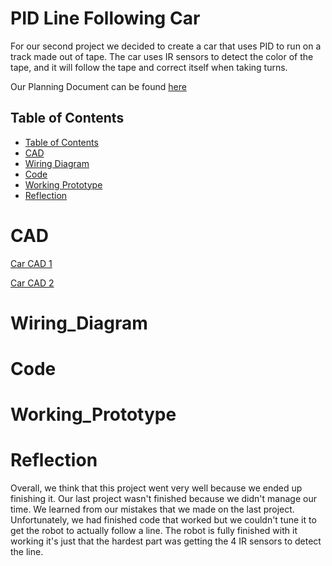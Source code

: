 # PID Line Following Car
For our second project we decided to create a car that uses PID to run on a track made out of tape. The car uses IR sensors to detect the color of the tape, and it will follow the tape and correct itself when taking turns. 

Our Planning Document can be found [here](https://docs.google.com/document/d/19GB9ZAeACxbWW0eaMtp071EdHyZ0K5-Lup9LcHnjQMY/edit?usp=sharing)

## Table of Contents
* [Table of Contents](#TableOfContents)
* [CAD](#CAD)
* [Wiring Diagram](#Wiring_Diagram)
* [Code](#Code)
* [Working Prototype](#Working_Prototype)
* [Reflection](#Reflection)

# CAD
[Car CAD 1](https://raw.githubusercontent.com/haustin71/Robel-And-Holden-PID-Project/master/Car%201.PNG?token=GHSAT0AAAAAACCFZ2BCHS2X6RA5SYN7JMT4ZDRDL4A)

[Car CAD 2](https://github.com/haustin71/Robel-And-Holden-PID-Project/blob/7fb4d1ad21c16bc2952d5bdc68c9c98546e3629a/Car%202.PNG)


# Wiring_Diagram


# Code 


# Working_Prototype


# Reflection
Overall, we think that this project went very well because we ended up finishing it. Our last project wasn't finished because we didn't manage our time. We learned from our mistakes that we made on the last project. Unfortunately, we had finished code that worked but we couldn't tune it to get the robot to actually follow a line. The robot is fully finished with it working it's just that the hardest part was getting the 4 IR sensors to detect the line. 
